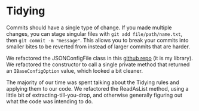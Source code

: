 # Tidying

Commits should have a single type of change. 
If you made multiple changes, you can stage singular files with 
`git add file/path/name.txt`, then `git commit -m "message"`. This allows you 
to break your commits into smaller bites to be reverted from instead of larger 
commits that are harder. 

We refactored the JSONConfigFile class in this [github repo](https://github.com/Cody-Howell/ConfigFileLibrary)
(it is my library). We refactored the constructor to call a single private method that returned an 
`IBaseConfigOption` value, which looked a bit cleaner. 

The majority of our time was spent talking about the Tidying rules and applying them to our code. 
We refactored the ReadAsList method, using a little bit of extracting-till-you-drop, and otherwise 
generally figuring out what the code was intending to do. 
